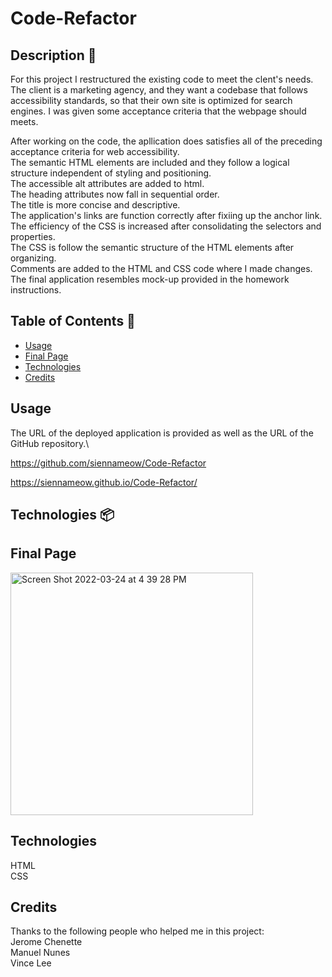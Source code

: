 # Code-Refactor

## Description 📝 

For this project I restructured the existing code to meet the clent's needs. The client is a marketing agency, and they want a codebase that follows accessibility standards, so that their own site is optimized for search engines. I was given some acceptance criteria that the webpage should meets. 

After working on the code, the apllication does satisfies all of the preceding acceptance criteria for web accessibility. \
The semantic HTML elements are included and they follow a logical structure independent of styling and positioning. \
The accessible alt attributes are added to html. \
The heading attributes now fall in sequential order. \
The title is more concise and descriptive. \
The application's links are function correctly after fixiing up the anchor link. \
The efficiency of the CSS is increased after consolidating the selectors and properties. \
The CSS is follow the semantic structure of the HTML elements after organizing.\
Comments are added to the HTML and CSS code where I made changes.\
The final application resembles mock-up provided in the homework instructions.

## Table of Contents 📖

* [Usage](#usage)
* [Final Page](#final-page)
* [Technologies](#technologies)
* [Credits](#credits)

## Usage

The URL of the deployed application is provided as well as the URL of the GitHub repository.\

https://github.com/siennameow/Code-Refactor

https://siennameow.github.io/Code-Refactor/

## Technologies 📦
## Final Page

<img width="388" alt="Screen Shot 2022-03-24 at 4 39 28 PM" src="https://user-images.githubusercontent.com/101283174/160027545-1089daca-b931-4b0b-821c-f3caa59f292b.png">

## Technologies

HTML\
CSS 

## Credits

Thanks to the following people who helped me in this project:\
Jerome Chenette\
Manuel Nunes\
Vince Lee
